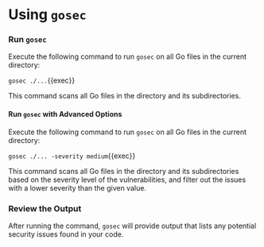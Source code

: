 # Using `gosec`

### Run `gosec`

Execute the following command to run `gosec` on all Go files in the current directory:

`gosec ./...`{{exec}}

This command scans all Go files in the directory and its subdirectories.

#### Run `gosec` with Advanced Options

Execute the following command to run `gosec` on all Go files in the current directory:

`gosec ./... -severity medium`{{exec}}

This command scans all Go files in the directory and its subdirectories based on the severity level of the vulnerabilities, and filter out the issues with a lower severity than the given value.

### Review the Output

After running the command, `gosec` will provide output that lists any potential security issues found in your code.
